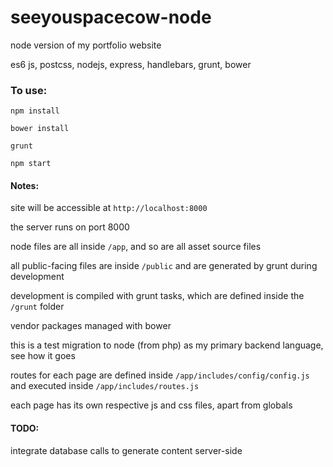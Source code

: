 # seeyouspacecow-node
node version of my portfolio website

es6 js, postcss, nodejs, express, handlebars, grunt, bower

### To use:

`npm install`

`bower install`

`grunt`

`npm start`

#### Notes:

site will be accessible at `http://localhost:8000` 

the server runs on port 8000

node files are all inside `/app`, and so are all asset source files

all public-facing files are inside `/public` and are generated by grunt during development

development is compiled with grunt tasks, which are defined inside the `/grunt` folder

vendor packages managed with bower

this is a test migration to node (from php) as my primary backend language, see how it goes

routes for each page are defined inside `/app/includes/config/config.js` and executed inside `/app/includes/routes.js`

each page has its own respective js and css files, apart from globals

#### TODO:

integrate database calls to generate content server-side

